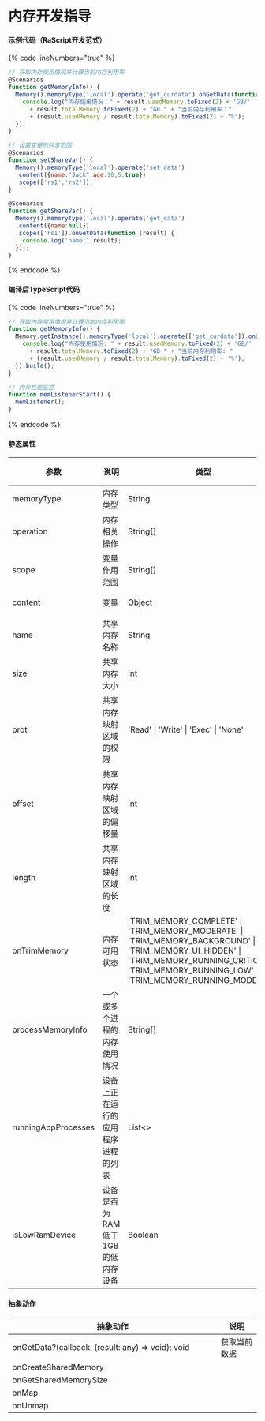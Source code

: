 # 内存开发指导

#### 示例代码（RaScript开发范式）

{% code lineNumbers="true" %}
```javascript
// 获取内存使用情况并计算当前内存利用率
@Scenarios
function getMemoryInfo() {
  Memory().memoryType('local').operate('get_curdata').onGetData(function (result) {
    console.log("内存使用情况：" + result.usedMemory.toFixed(2) + 'GB/' 
      + result.totalMemory.toFixed(2) + "GB " + "当前内存利用率：" 
      + (result.usedMemory / result.totalMemory).toFixed(2) + '%');
  });
}

// 设置变量的共享范围
@Scenarios
function setShareVar() {
  Memory().memoryType('local').operate('set_data')
  .content({name:"Jack",age:10,5:true})
  .scope(['rs1','rs2']);
}

@Scenarios
function getShareVar() {
  Memory().memoryType('local').operate('get_data')
  .content({name:null})
  .scope(['rs1']).onGetData(function (result) {
    console.log('name:',result);
  });;
}
```
{% endcode %}

#### 编译后TypeScript代码

{% code lineNumbers="true" %}
```typescript
// 获取内存使用情况并计算当前内存利用率
function getMemoryInfo() {
  Memory.getInstance().memoryType('local').operate(['get_curdata']).onGetData(function (result) {
    console.log("内存使用情况: " + result.usedMemory.toFixed(2) + 'GB/' 
      + result.totalMemory.toFixed(2) + "GB " + "当前内存利用率: " 
      + (result.usedMemory / result.totalMemory).toFixed(2) + '%');
  }).build();
}

// 内存性能监控
function memListenerStart() {
  memListener();
}
```
{% endcode %}

#### 静态属性

<table><thead><tr><th width="141">参数</th><th width="175">说明</th><th width="334">类型</th><th>备注</th></tr></thead><tbody><tr><td>memoryType</td><td>内存类型</td><td>String</td><td></td></tr><tr><td>operation</td><td>内存相关操作</td><td>String[]</td><td>可选</td></tr><tr><td>scope</td><td>变量作用范围</td><td>String[]</td><td>可选</td></tr><tr><td>content</td><td>变量</td><td>Object</td><td>可选</td></tr><tr><td>name</td><td>共享内存名称</td><td>String</td><td>可选</td></tr><tr><td>size</td><td>共享内存大小</td><td>Int</td><td></td></tr><tr><td>prot</td><td>共享内存映射区域的权限</td><td>'Read' | 'Write' | 'Exec' | 'None'</td><td></td></tr><tr><td>offset</td><td>共享内存映射区域的偏移量</td><td>Int</td><td></td></tr><tr><td>length</td><td>共享内存映射区域的长度</td><td>Int</td><td></td></tr><tr><td>onTrimMemory</td><td>内存可用状态</td><td>'TRIM_MEMORY_COMPLETE' | 'TRIM_MEMORY_MODERATE' | 'TRIM_MEMORY_BACKGROUND' | 'TRIM_MEMORY_UI_HIDDEN' | 'TRIM_MEMORY_RUNNING_CRITICAL' | 'TRIM_MEMORY_RUNNING_LOW' | 'TRIM_MEMORY_RUNNING_MODERATE'</td><td>可选</td></tr><tr><td>processMemoryInfo</td><td>一个或多个进程的内存使用情况</td><td>String[]</td><td>可选</td></tr><tr><td>runningAppProcesses</td><td>设备上正在运行的应用程序进程的列表</td><td>List&#x3C;></td><td>可选</td></tr><tr><td>isLowRamDevice</td><td>设备是否为RAM低于1GB的低内存设备</td><td>Boolean</td><td>可选</td></tr></tbody></table>

#### 抽象动作

<table><thead><tr><th width="407">抽象动作</th><th>说明</th></tr></thead><tbody><tr><td>onGetData?(callback: (result: any) => void): void</td><td>获取当前数据</td></tr><tr><td>onCreateSharedMemory</td><td></td></tr><tr><td>onGetSharedMemorySize</td><td></td></tr><tr><td>onMap</td><td></td></tr><tr><td>onUnmap</td><td></td></tr></tbody></table>

